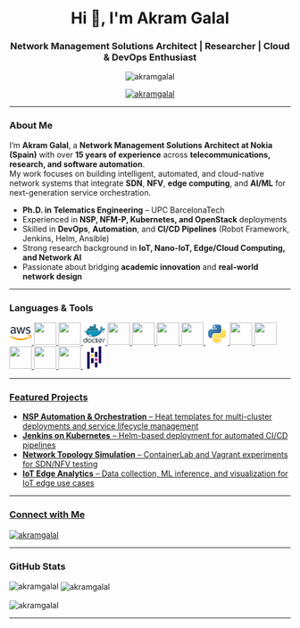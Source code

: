 <h1 align="center">Hi 👋, I'm Akram Galal</h1>
<h3 align="center">Network Management Solutions Architect | Researcher | Cloud & DevOps Enthusiast</h3>

<p align="center">
  <img src="https://komarev.com/ghpvc/?username=akramgalal&label=Profile%20views&color=0e75b6&style=flat" alt="akramgalal" />
</p>

<p align="center">
  <a href="https://github.com/ryo-ma/github-profile-trophy">
    <img src="https://github-profile-trophy.vercel.app/?username=akramgalal&theme=gruvbox&row=1&column=6" alt="akramgalal" />
  </a>
</p>

---

### About Me

I’m **Akram Galal**, a **Network Management Solutions Architect at Nokia (Spain)** with over **15 years of experience** across **telecommunications, research, and software automation**.  
My work focuses on building intelligent, automated, and cloud-native network systems that integrate **SDN**, **NFV**, **edge computing**, and **AI/ML** for next-generation service orchestration.

- **Ph.D. in Telematics Engineering** – UPC BarcelonaTech  
- Experienced in **NSP, NFM-P, Kubernetes, and OpenStack** deployments  
- Skilled in **DevOps**, **Automation**, and **CI/CD Pipelines** (Robot Framework, Jenkins, Helm, Ansible)  
- Strong research background in **IoT, Nano-IoT, Edge/Cloud Computing, and Network AI**  
- Passionate about bridging **academic innovation** and **real-world network design**

---

### Languages & Tools

<p align="left">
  <a href="https://aws.amazon.com" target="blank"> <img src="https://raw.githubusercontent.com/devicons/devicon/master/icons/amazonwebservices/amazonwebservices-original-wordmark.svg" width="40" height="40"/>
  <a href="https://azure.microsoft.com/en-in/" target="blank"> <img src="https://www.vectorlogo.zone/logos/microsoft_azure/microsoft_azure-icon.svg" width="40" height="40"/>
  <a href="https://www.gnu.org/software/bash/" target="blank"> <img src="https://www.vectorlogo.zone/logos/gnu_bash/gnu_bash-icon.svg" width="40" height="40"/>
  <a href="https://www.docker.com/" target="blank"> <img src="https://raw.githubusercontent.com/devicons/devicon/master/icons/docker/docker-original-wordmark.svg" width="40" height="40"/>
  <a href="https://www.jenkins.io" target="blank"> <img src="https://www.vectorlogo.zone/logos/jenkins/jenkins-icon.svg" width="40" height="40"/>
  <a href="https://kubernetes.io" target="blank"> <img src="https://www.vectorlogo.zone/logos/kubernetes/kubernetes-icon.svg" width="40" height="40"/>
  <a href="https://helm.sh" target="blank"> <img src="https://www.vectorlogo.zone/logos/helmsh/helmsh-icon.svg" width="40" height="40"/>
  <a href="https://git-scm.com/" target="blank"> <img src="https://www.vectorlogo.zone/logos/git-scm/git-scm-icon.svg" width="40" height="40"/>
  <a href="https://www.python.org" target="blank"> <img src="https://raw.githubusercontent.com/devicons/devicon/master/icons/python/python-original.svg" width="40" height="40"/>
  <a href="https://postman.com" target="blank"> <img src="https://www.vectorlogo.zone/logos/getpostman/getpostman-icon.svg" width="40" height="40"/>
  <a href="https://www.vagrantup.com/" target="blank"> <img src="https://www.vectorlogo.zone/logos/vagrantup/vagrantup-icon.svg" width="40" height="40"/>
  <a href="https://grafana.com" target="blank"> <img src="https://www.vectorlogo.zone/logos/grafana/grafana-icon.svg" width="40" height="40"/>
  <a href="https://opencv.org/" target="blank"> <img src="https://www.vectorlogo.zone/logos/opencv/opencv-icon.svg" width="40" height="40"/>
  <a href="https://scikit-learn.org/" target="blank"> <img src="https://upload.wikimedia.org/wikipedia/commons/0/05/Scikit_learn_logo_small.svg" width="40" height="40"/>
  <a href="https://pandas.pydata.org/" target="blank"> <img src="https://raw.githubusercontent.com/devicons/devicon/2ae2a900d2f041da66e950e4d48052658d850630/icons/pandas/pandas-original.svg" width="40" height="40"/>
</p>

---

### Featured Projects

- **NSP Automation & Orchestration** – Heat templates for multi-cluster deployments and service lifecycle management  
- **Jenkins on Kubernetes** – Helm-based deployment for automated CI/CD pipelines  
- **Network Topology Simulation** – ContainerLab and Vagrant experiments for SDN/NFV testing  
- **IoT Edge Analytics** – Data collection, ML inference, and visualization for IoT edge use cases  


---

### Connect with Me
<p align="left">
  <a href="https://linkedin.com/in/akramgalal" target="blank">
    <img align="center" src="https://raw.githubusercontent.com/rahuldkjain/github-profile-readme-generator/master/src/images/icons/Social/linked-in-alt.svg" alt="akramgalal" height="30" width="40" />
  </a>
</p>

---

### GitHub Stats

<p><img align="left" src="https://github-readme-stats.vercel.app/api/top-langs?username=akramgalal&show_icons=true&locale=en&layout=compact" alt="akramgalal" /></p>

<p>&nbsp;<img align="center" src="https://github-readme-stats.vercel.app/api?username=akramgalal&show_icons=true&locale=en" alt="akramgalal" /></p>

<p><img align="center" src="https://github-readme-streak-stats.herokuapp.com/?user=akramgalal&" alt="akramgalal" /></p>

---

